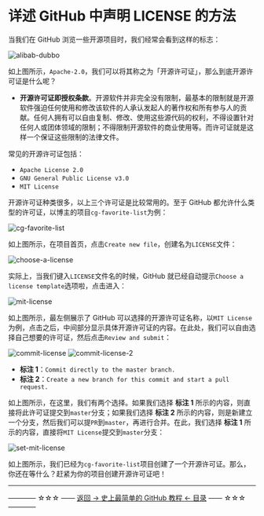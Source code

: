 # 详述 GitHub 中声明 LICENSE 的方法

当我们在 GitHub 浏览一些开源项目时，我们经常会看到这样的标志：

![alibab-dubbo](https://github.com/guobinhit/cg-blog/blob/master/images/github/about-license/alibab-dubbo.png)

如上图所示，`Apache-2.0`，我们可以将其称之为「开源许可证」，那么到底开源许可证是什么呢？

 - **开源许可证即授权条款**。开源软件并非完全没有限制，最基本的限制就是开源软件强迫任何使用和修改该软件的人承认发起人的著作权和所有参与人的贡献。任何人拥有可以自由复制、修改、使用这些源代码的权利，不得设置针对任何人或团体领域的限制；不得限制开源软件的商业使用等。而许可证就是这样一个保证这些限制的法律文件。

常见的开源许可证包括：

 - `Apache License 2.0`
 - `GNU General Public License v3.0`
 - `MIT License`

开源许可证种类很多，以上三个许可证是比较常用的。至于 GitHub 都允许什么类型的许可证，以博主的项目`cg-favorite-list`为例：

![cg-favorite-list](https://github.com/guobinhit/cg-blog/blob/master/images/github/about-license/cg-favorite-list.png)

如上图所示，在项目首页，点击`Create new file`，创建名为`LICENSE`文件：

![choose-a-license](https://github.com/guobinhit/cg-blog/blob/master/images/github/about-license/choose-a-license.png)

实际上，当我们键入`LICENSE`文件名的时候，GitHub 就已经自动提示`Choose a license template`选项啦，点击进入：

![mit-license](https://github.com/guobinhit/cg-blog/blob/master/images/github/about-license/mit-license.png)

如上图所示，最左侧展示了 GitHub 可以选择的开源许可证名称，以`MIT License`为例，点击之后，中间部分显示具体开源许可证的内容。在此处，我们可以自由选择自己想要的许可证，然后点击`Review and submit`：

![commit-license](https://github.com/guobinhit/cg-blog/blob/master/images/github/about-license/commit-license.png)
![commit-license-2](https://github.com/guobinhit/cg-blog/blob/master/images/github/about-license/commit-license-2.png)

 - **标注 1**：`Commit directly to the master branch.`
 - **标注 2**：`Create a new branch for this commit and start a pull request.`

如上图所示，在这里，我们有两个选择。如果我们选择 **标注 1** 所示的内容，则直接将此许可证提交到`master`分支；如果我们选择 **标注 2** 所示的内容，则是新建立一个分支，然后我们可以提`PR`到`master`，再进行合并。在此，我们选择  **标注 1** 所示的内容，直接将`MIT License`提交到`master`分支：

![set-mit-license](https://github.com/guobinhit/cg-blog/blob/master/images/github/about-license/set-mit-license.png)

如上图所示，我们已经为`cg-favorite-list`项目创建了一个开源许可证。那么，你还在等什么？赶紧为你的项目创建开源许可证吧！

----------
———— ☆☆☆ —— [返回 -> 史上最简单的 GitHub 教程 <- 目录](https://github.com/guobinhit/cg-blog/blob/master/articles/github/README.md) —— ☆☆☆ ————




